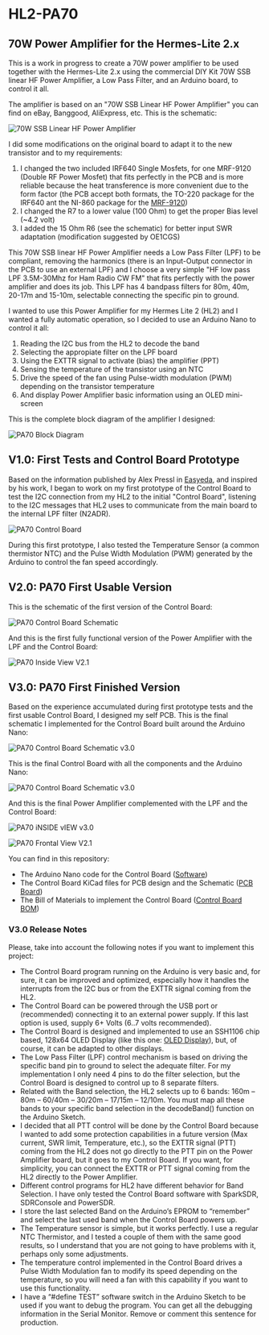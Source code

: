 # HL2-PA70

## 70W Power Amplifier for the Hermes-Lite 2.x

This is a work in progress to create a 70W power amplifier to be used together with the Hermes-Lite 2.x using the commercial DIY Kit 70W SSB linear HF Power Amplifier, a Low Pass Filter, and an Arduino board, to control it all.

The amplifier is based on an "70W SSB Linear HF Power Amplifier" you can find on eBay, Banggood, AliExpress, etc. This is the schematic:

![70W SSB Linear HF Power Amplifier](https://github.com/ea3igt/HL2-PA70/blob/main/Images/70W%20SSB%20Amplifier%20circuit.png?raw=true)


I did some modifications on the original board to adapt it to the new transistor and to my requirements:

1. I changed the two included IRF640 Single Mosfets, for one MRF-9120 (Double RF Power Mosfet) that fits perfectly in the PCB and is more reliable because the heat transference is more convenient due to the form factor (the PCB accept both formats, the TO-220 package for the IRF640 ant the NI-860 package for the [MRF-9120](https://www.nxp.com/docs/en/data-sheet/MRF9120.pdf))
2. I changed the R7 to a lower value (100 Ohm) to get the proper Bias level (~4.2 volt)
3. I added the 15 Ohm R6 (see the schematic) for better input SWR adaptation (modification suggested by OE1CGS)

This 70W SSB linear HF Power Amplifier needs a Low Pass Filter (LPF) to be compliant, removing the harmonics (there is an Input-Output connector in the PCB to use an external LPF) and I choose a very simple "HF low pass LPF 3.5M-30Mhz for Ham Radio CW FM" that fits perfectly with the power amplifier and does its job. This LPF has 4 bandpass filters for 80m, 40m, 20-17m and 15-10m, selectable connecting the specific pin to ground.

I wanted to use this Power Amplifier for my Hermes Lite 2 (HL2) and I wanted a fully automatic operation, so I decided to use an Arduino Nano to control it all:

1. Reading the I2C bus from the HL2 to decode the band
2. Selecting the appropiate filter on the LPF board
3. Using the EXTTR signal to activate (bias) the amplifier (PPT)
4. Sensing the temperature of the transistor using an NTC
5. Drive the speed of the fan using Pulse-width modulation (PWM) depending on the transistor temperature
6. And display Power Amplifier basic information using an OLED mini-screen

This is the complete block diagram of the amplifier I designed:

![PA70 Block Diagram](https://github.com/ea3igt/HL2-PA70/blob/main/Images/PA70%20Block%20Diagram%20v2.1.2.JPG?raw=true)

## V1.0: First Tests and Control Board Prototype

Based on the information published by Alex Pressl in [Easyeda](https://easyeda.com/pressl.alex/experiment_HL2_Arduino_I2C), and inspired by his work, I began to work on my first prototype of the Control Board to test the I2C connection from my HL2 to the initial "Control Board", listening to the I2C messages that HL2 uses to communicate from the main board to the internal LPF filter (N2ADR). 

![PA70 Control Board](https://github.com/ea3igt/HL2-PA70/blob/main/Images/First%20Prototype%20v1.0.2.jpg?raw=true)

During this first prototype, I also tested the Temperature Sensor (a common thermistor NTC) and the Pulse Width Modulation (PWM) generated by the Arduino to control the fan speed accordingly.

## V2.0: PA70 First Usable Version

This is the schematic of the first version of the Control Board:

![PA70 Control Board Schematic](https://github.com/ea3igt/HL2-PA70/blob/main/Images/Control%20Board%20v2.1.2.JPG?raw=true)

And this is the first fully functional version of the Power Amplifier with the LPF and the Control Board:

![PA70 Inside View V2.1](https://github.com/ea3igt/HL2-PA70/blob/main/Images/HL2-PA70%20v2.1.0.JPG?raw=true)

## V3.0: PA70 First Finished Version

Based on the experience accumulated during first prototype tests and the first usable Control Board, I designed my self PCB. This is the final schematic I implemented for the Control Board built around the Arduino Nano:

![PA70 Control Board Schematic v3.0](https://github.com/ea3igt/HL2-PA70/blob/main/Images/Control%20Board%20Schematic%20v3.0.1.JPG?raw=true)

This is the final Control Board with all the components and the Arduino Nano:

![PA70 Control Board Schematic v3.0](https://github.com/ea3igt/HL2-PA70/blob/main/Images/Control%20Board%20v3.0.1.jpg?raw=true)

And this is the final Power Amplifier complemented with the LPF and the Control Board:

![PA70 iNSIDE vIEW v3.0](https://github.com/ea3igt/HL2-PA70/blob/main/Images/HL2-PA70%20v3.0.0.JPG?raw=true)

![PA70 Frontal View V2.1](https://github.com/ea3igt/HL2-PA70/blob/main/Images/HL2-PA70%20Enclosure%20v2.1.0.jpg?raw=true)

You can find in this repository:

- The Arduino Nano code for the Control Board ([Software](https://github.com/ea3igt/HL2-PA70/tree/main/PCB%20Board))
- The Control Board KiCad files for PCB design and the Schematic ([PCB Board](https://github.com/ea3igt/HL2-PA70/tree/main/PCB%20Board))
- The Bill of Materials to implement the Control Board ([Control Board BOM](https://github.com/ea3igt/HL2-PA70/blob/main/PCB%20Board/Control%20Board%20v2.1%20BOM.xlsx))

### V3.0 Release Notes

Please, take into account the following notes if you want to implement this project:

-	The Control Board program running on the Arduino is very basic and, for sure, it can be improved and optimized, especially how it handles the interrupts from the I2C bus or from the EXTTR signal coming from the HL2.
-	The Control Board can be powered through the USB port or (recommended) connecting it to an external power supply. If this last option is used, supply 6+ Volts (6..7 volts recommended).
-	The Control Board is designed and implemented to use an SSH1106 chip based, 128x64 OLED Display (like this one: [OLED Display](https://www.amazon.com/HiLetgo-pulgadas-SSH1106-SSD1306-Display/dp/B01MRR4LVE/)), but, of course, it can be adapted to other displays.
-	The Low Pass Filter (LPF) control mechanism is based on driving the specific band pin to ground to select the adequate filter. For my implementation I only need 4 pins to do the filter selection, but the Control Board is designed to control up to 8 separate filters. 
-	Related with the Band selection, the HL2 selects up to 6 bands: 160m – 80m – 60/40m – 30/20m – 17/15m – 12/10m. You must map all these bands to your specific band selection in the decodeBand() function on the Arduino Sketch.
-	I decided that all PTT control will be done by the Control Board because I wanted to add some protection capabilities in a future version (Max current, SWR limit, Temperature, etc.), so the EXTTR signal (PTT) coming from the HL2 does not go directly to the PTT pin on the Power Amplifier board, but it goes to my Control Board. If you want, for simplicity, you can connect the EXTTR or PTT signal coming from the HL2 directly to the Power Amplifier.
-	Different control programs for HL2 have different behavior for Band Selection. I have only tested the Control Board software with SparkSDR, SDRConsole and PowerSDR.
-	I store the last selected Band on the Arduino’s EPROM to “remember” and select the last used band when the Control Board powers up.
-	The Temperature sensor is simple, but it works perfectly. I use a regular NTC Thermistor, and I tested a couple of them with the same good results, so I understand that you are not going to have problems with it, perhaps only some adjustments.
-	The temperature control implemented in the Control Board drives a Pulse Width Modulation fan to modify its speed depending on the temperature, so you will need a fan with this capability if you want to use this functionality.
-	I have a “#define TEST” software switch in the Arduino Sketch to be used if you want to debug the program. You can get all the debugging information in the Serial Monitor. Remove or comment this sentence for production.
